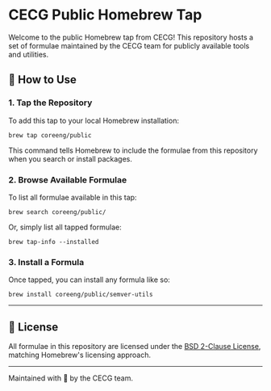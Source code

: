# CECG Public Homebrew Tap

Welcome to the public Homebrew tap from CECG! This repository hosts a set of formulae maintained by the CECG team for publicly available tools and utilities.

## 🔧 How to Use

### 1. Tap the Repository

To add this tap to your local Homebrew installation:

```shell
brew tap coreeng/public
```

This command tells Homebrew to include the formulae from this repository when you search or install packages.

### 2. Browse Available Formulae

To list all formulae available in this tap:

```
brew search coreeng/public/
```

Or, simply list all tapped formulae:

```
brew tap-info --installed
```

### 3. Install a Formula

Once tapped, you can install any formula like so:

```
brew install coreeng/public/semver-utils
```

---

## 🧾 License

All formulae in this repository are licensed under the [BSD 2-Clause License](LICENSE), matching Homebrew's licensing approach.

---

Maintained with :blue_heart: by the CECG team.

